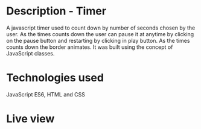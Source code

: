 # Description - Timer

A javascript timer used to count down by number of seconds chosen by the user.
As the times counts down the user can pause it at anytime by clicking on the pause button and restarting by clicking in play button.
As the times counts down the border animates.
It was built using the concept of JavaScript classes.

# Technologies used

JavaScript ES6, HTML and CSS

# Live view
